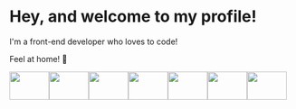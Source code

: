 # Hey, and welcome to my profile!

I'm a front-end developer who loves to code!

Feel at home! 🐧


<div style="display: flex; align-items: center;">
  <img src="https://cdn.jsdelivr.net/gh/devicons/devicon/icons/javascript/javascript-plain.svg" height="50" width="70"/>
  <img src="https://cdn.jsdelivr.net/gh/devicons/devicon/icons/nodejs/nodejs-original-wordmark.svg" height="50" width="70" />
  <img src="https://cdn.jsdelivr.net/gh/devicons/devicon/icons/yarn/yarn-original-wordmark.svg" height="50" width="70" />
  <img src="https://cdn.jsdelivr.net/gh/devicons/devicon/icons/npm/npm-original-wordmark.svg" height="50" width="70" />
  <img src="https://cdn.jsdelivr.net/gh/devicons/devicon/icons/react/react-original.svg" height="50" width="70" />
  <img src="https://cdn.jsdelivr.net/gh/devicons/devicon/icons/wordpress/wordpress-plain.svg" height="50" width="70" />
  <img src="https://cdn.jsdelivr.net/gh/devicons/devicon/icons/linux/linux-original.svg" height="50" width="70" />
 </div>
